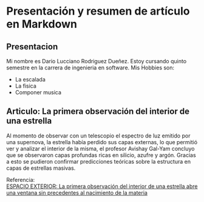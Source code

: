 
# Presentación y resumen de artículo en Markdown

## Presentacion

Mi nombre es Dario Lucciano Rodriguez Dueñez.
Estoy cursando quinto semestre en la carrera de ingenieria en software.
Mis Hobbies son:

+ La escalada
+ La fisica
+ Componer musica

## Articulo: La primera observación del interior de una estrella

Al momento de observar con un telescopio el espectro de luz emitido por una supernova, la estrella había perdido sus capas externas, lo que permitió ver y analizar el interior de la misma, el profesor Avishay Gal-Yam concluyo que se observaron capas profundas ricas en silicio, azufre y argón. Gracias a esto se pudieron confirmar predicciones teóricas sobre la estructura en capas de estrellas masivas.

Referencia:  
[ESPACIO EXTERIOR: La primera observación del interior de una estrella abre una ventana sin precedentes al nacimiento de la materia](https://elpais.com/ciencia/2025-08-20/la-primera-observacion-del-interior-de-una-estrella-abre-una-ventana-sin-precedentes-al-nacimiento-de-la-materia.html?utm_source=chatgpt.com)
